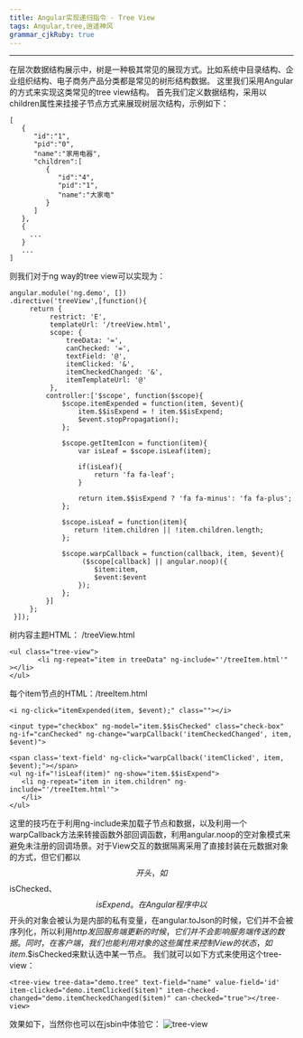 ```yaml
---
title: Angular实现递归指令 - Tree View 
tags: Angular,tree,逍遥神风
grammar_cjkRuby: true
---
```

---
在层次数据结构展示中，树是一种极其常见的展现方式。比如系统中目录结构、企业组织结构、电子商务产品分类都是常见的树形结构数据。
这里我们采用Angular的方式来实现这类常见的tree view结构。
首先我们定义数据结构，采用以children属性来挂接子节点方式来展现树层次结构，示例如下：
```json?linenums
[
   {
      "id":"1",
      "pid":"0",
      "name":"家用电器",
      "children":[
         {
            "id":"4",
            "pid":"1",
            "name":"大家电"
         }
      ]
   },
   {
     ...
   }
   ...
]
```
则我们对于ng way的tree view可以实现为：
```javascript?linenums
angular.module('ng.demo', [])
.directive('treeView',[function(){
     return {
          restrict: 'E',
          templateUrl: '/treeView.html',
          scope: {
              treeData: '=',
              canChecked: '=',
              textField: '@',
              itemClicked: '&',
              itemCheckedChanged: '&',
              itemTemplateUrl: '@'
          },
         controller:['$scope', function($scope){
             $scope.itemExpended = function(item, $event){
                 item.$$isExpend = ! item.$$isExpend;
                 $event.stopPropagation();
             };

             $scope.getItemIcon = function(item){
                 var isLeaf = $scope.isLeaf(item);

                 if(isLeaf){
                     return 'fa fa-leaf';
                 }

                 return item.$$isExpend ? 'fa fa-minus': 'fa fa-plus';   
             };

             $scope.isLeaf = function(item){
                return !item.children || !item.children.length; 
             };

             $scope.warpCallback = function(callback, item, $event){
                  ($scope[callback] || angular.noop)({
                     $item:item,
                     $event:$event
                 });
             };
         }]
     };
 }]);
```
树内容主题HTML： /treeView.html
```html?linenums
<ul class="tree-view">
       <li ng-repeat="item in treeData" ng-include="'/treeItem.html'" ></li>
</ul>
```
每个item节点的HTML：/treeItem.html
```html?linenums
<i ng-click="itemExpended(item, $event);" class=""></i>

<input type="checkbox" ng-model="item.$$isChecked" class="check-box" ng-if="canChecked" ng-change="warpCallback('itemCheckedChanged', item, $event)">

<span class='text-field' ng-click="warpCallback('itemClicked', item, $event);"></span>
<ul ng-if="!isLeaf(item)" ng-show="item.$$isExpend">
   <li ng-repeat="item in item.children" ng-include="'/treeItem.html'">
   </li>
</ul>
```
这里的技巧在于利用ng-include来加载子节点和数据，以及利用一个warpCallback方法来转接函数外部回调函数，利用angular.noop的空对象模式来避免未注册的回调场景。对于View交互的数据隔离采用了直接封装在元数据对象的方式，但它们都以$$开头，如$$isChecked、$$isExpend。在Angular程序中以$$开头的对象会被认为是内部的私有变量，在angular.toJson的时候，它们并不会被序列化，所以利用$http发回服务端更新的时候，它们并不会影响服务端传送的数据。同时，在客户端，我们也能利用对象的这些$$属性来控制View的状态，如item.$$isChecked来默认选中某一节点。
我们就可以如下方式来使用这个tree-view：
```html?linenums
<tree-view tree-data="demo.tree" text-field="name" value-field='id' item-clicked="demo.itemClicked($item)" item-checked-changed="demo.itemCheckedChanged($item)" can-checked="true"></tree-view>
```
效果如下，当然你也可以在jsbin中体验它：
![tree-view][1]

[1]: http://greengerong.com/images/blog_img/ng-tree-view-sample.png "ng-tree-view-sample.png"
